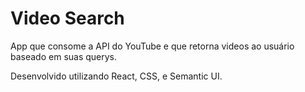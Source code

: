 # Video Search

App que consome a API do YouTube e que retorna videos ao usuário baseado em suas querys.

Desenvolvido utilizando React, CSS, e Semantic UI.